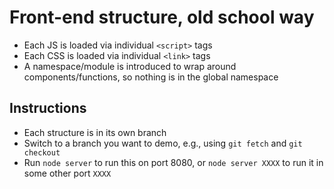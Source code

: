 # Front-end structure, old school way
* Each JS is loaded via individual `<script>` tags
* Each CSS is loaded via individual `<link>` tags
* A namespace/module is introduced to wrap around components/functions, so nothing is in the global namespace

## Instructions
* Each structure is in its own branch
* Switch to a branch you want to demo, e.g., using `git fetch` and `git checkout`
* Run `node server` to run this on port 8080, or `node server XXXX` to run it in some other port `XXXX`